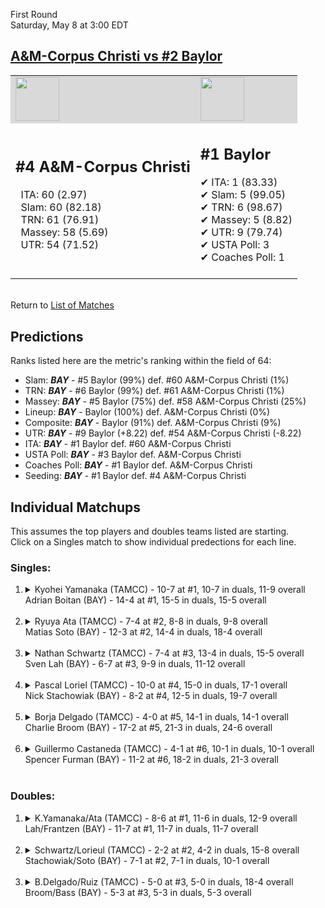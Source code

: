 First Round  
Saturday, May 8 at 3:00 EDT
## [A&M-Corpus Christi vs #2 Baylor](https://www.ncaa.com/game/5833401) 

<table><tr style="background-color: #d9d9d9 !important"><td><img src="https://www.ncaa.com/sites/default/files/images/logos/schools/a/am-corpus-chris.70.png" width="70" height="70" /></td><td><img src="https://www.ncaa.com/sites/default/files/images/logos/schools/b/baylor.70.png" width="70" height="70" /></td></tr><tr>
<td>  

<h2>#4 A&M-Corpus Christi</h2>  
&nbsp; ITA: 60 (2.97)<br>  
&nbsp; Slam: 60 (82.18)<br>  
&nbsp; TRN: 61 (76.91)<br>  
&nbsp; Massey: 58 (5.69)<br>  
&nbsp; UTR: 54 (71.52)<br>  
<br>  

</td>
<td>  

<h2>#1 Baylor</h2>  
&#10004; ITA: 1 (83.33)<br>  
&#10004; Slam: 5 (99.05)<br>  
&#10004; TRN: 6 (98.67)<br>  
&#10004; Massey: 5 (8.82)<br>  
&#10004; UTR: 9 (79.74)<br>  
&#10004; USTA Poll: 3<br>  
&#10004; Coaches Poll: 1<br>  
<br>  

</td>
</tr></table>  


<br>Return to [List of Matches](../index.md)  

## Predictions  

Ranks listed here are the metric's ranking within the field of 64:  
- Slam: ***BAY*** - #5 Baylor (99%) def. #60 A&M-Corpus Christi (1%)  
- TRN: ***BAY*** - #6 Baylor (99%) def. #61 A&M-Corpus Christi (1%)  
- Massey: ***BAY*** - #5 Baylor (75%) def. #58 A&M-Corpus Christi (25%)  
- Lineup: ***BAY*** - Baylor (100%) def. A&M-Corpus Christi (0%)  
- Composite: ***BAY*** - Baylor (91%) def. A&M-Corpus Christi (9%)  
- UTR: ***BAY*** - #9 Baylor (+8.22) def. #54 A&M-Corpus Christi (-8.22)  
- ITA: ***BAY*** - #1 Baylor def. #60 A&M-Corpus Christi  
- USTA Poll: ***BAY*** - #3 Baylor def. A&M-Corpus Christi  
- Coaches Poll: ***BAY*** - #1 Baylor def. A&M-Corpus Christi  
- Seeding: ***BAY*** - #1 Baylor def. #4 A&M-Corpus Christi  

## Individual Matchups  
This assumes the top players and doubles teams listed are starting.  
Click on a Singles match to show individual predections for each line.  

### Singles:  

<ol>
<li><details>
<summary markdown="span">Kyohei Yamanaka (TAMCC) - 10-7 at #1, 10-7 in duals, 11-9 overall<br>Adrian Boitan (BAY) - 14-4 at #1, 15-5 in duals, 15-5 overall</summary>
<h4>Predictions</h4><ul>
<li>Slam: <b><i>BAY</i></b> - Boitan (98%) def. Yamanaka (2%)</li>  
<li>TRN: <b><i>BAY</i></b> - Boitan (99%) def. Yamanaka (1%)</li>  
<li>Massey: <b><i>BAY</i></b> - Boitan (75%) def. Yamanaka (25%)</li>  
<li>UTR: <b><i>BAY</i></b> - Boitan (97%) def. Yamanaka (3%)</li>  
<li>Composite: <b><i>BAY</i></b> - Boitan (92%) def. Yamanaka (8%)</li>  
<li>ITA: <b><i>BAY</i></b> - Boitan (31.04) def. Yamanaka (1.61)</li>  
</ul>
</details>&nbsp;</li>
<li><details>
<summary markdown="span">Ryuya Ata (TAMCC) - 7-4 at #2, 8-8 in duals, 9-8 overall<br>Matias Soto (BAY) - 12-3 at #2, 14-4 in duals, 18-4 overall</summary>
<h4>Predictions</h4><ul>
<li>Slam: <b><i>BAY</i></b> - Soto (99%) def. Ata (1%)</li>  
<li>TRN: <b><i>BAY</i></b> - Soto (99%) def. Ata (1%)</li>  
<li>Massey: <b><i>BAY</i></b> - Soto (75%) def. Ata (25%)</li>  
<li>UTR: <b><i>BAY</i></b> - Soto (98%) def. Ata (2%)</li>  
<li>Composite: <b><i>BAY</i></b> - Soto (92%) def. Ata (8%)</li>  
<li>ITA: <b><i>BAY</i></b> - Soto (41.70) def. Ata (1.70)</li>  
</ul>
</details>&nbsp;</li>
<li><details>
<summary markdown="span">Nathan Schwartz (TAMCC) - 7-4 at #3, 13-4 in duals, 15-5 overall<br>Sven Lah (BAY) - 6-7 at #3, 9-9 in duals, 11-12 overall</summary>
<h4>Predictions</h4><ul>
<li>Slam: <b><i>BAY</i></b> - Lah (95%) def. Schwartz (5%)</li>  
<li>TRN: <b><i>BAY</i></b> - Lah (96%) def. Schwartz (4%)</li>  
<li>Massey: <b><i>BAY</i></b> - Lah (75%) def. Schwartz (25%)</li>  
<li>UTR: <b><i>BAY</i></b> - Lah (94%) def. Schwartz (6%)</li>  
<li>Composite: <b><i>BAY</i></b> - Lah (89%) def. Schwartz (11%)</li>  
<li>ITA: <b><i>BAY</i></b> - Lah (4.25) def. Schwartz (2.22)</li>  
</ul>
</details>&nbsp;</li>
<li><details>
<summary markdown="span">Pascal Loriel (TAMCC) - 10-0 at #4, 15-0 in duals, 17-1 overall<br>Nick Stachowiak (BAY) - 8-2 at #4, 12-5 in duals, 19-7 overall</summary>
<h4>Predictions</h4><ul>
<li>Slam: <b><i>BAY</i></b> - Stachowiak (96%) def. Loriel (4%)</li>  
<li>TRN: <b><i>BAY</i></b> - Stachowiak (97%) def. Loriel (3%)</li>  
<li>Massey: <b><i>BAY</i></b> - Stachowiak (75%) def. Loriel (25%)</li>  
<li>UTR: <b><i>BAY</i></b> - Stachowiak (95%) def. Loriel (5%)</li>  
<li>Composite: <b><i>BAY</i></b> - Stachowiak (90%) def. Loriel (10%)</li>  
<li>ITA: <b><i>TAMCC</i></b> - Loriel (3.69) def. Stachowiak (3.38)</li>  
</ul>
</details>&nbsp;</li>
<li><details>
<summary markdown="span">Borja Delgado (TAMCC) - 4-0 at #5, 14-1 in duals, 14-1 overall<br>Charlie Broom (BAY) - 17-2 at #5, 21-3 in duals, 24-6 overall</summary>
<h4>Predictions</h4><ul>
<li>Slam: <b><i>BAY</i></b> - Broom (99%) def. Delgado (1%)</li>  
<li>TRN: <b><i>BAY</i></b> - Broom (99%) def. Delgado (1%)</li>  
<li>Massey: <b><i>BAY</i></b> - Broom (75%) def. Delgado (25%)</li>  
<li>UTR: <b><i>BAY</i></b> - Broom (99%) def. Delgado (1%)</li>  
<li>Composite: <b><i>BAY</i></b> - Broom (92%) def. Delgado (8%)</li>  
<li>ITA: <b><i>BAY</i></b> - Broom (3.72) def. Delgado (3.54)</li>  
</ul>
</details>&nbsp;</li>
<li><details>
<summary markdown="span">Guillermo Castaneda (TAMCC) - 4-1 at #6, 10-1 in duals, 10-1 overall<br>Spencer Furman (BAY) - 11-2 at #6, 18-2 in duals, 21-3 overall</summary>
<h4>Predictions</h4><ul>
<li>Slam: <b><i>BAY</i></b> - Furman (99%) def. Castaneda (1%)</li>  
<li>TRN: <b><i>BAY</i></b> - Furman (99%) def. Castaneda (1%)</li>  
<li>Massey: <b><i>BAY</i></b> - Furman (75%) def. Castaneda (25%)</li>  
<li>UTR: <b><i>BAY</i></b> - Furman (94%) def. Castaneda (6%)</li>  
<li>Composite: <b><i>BAY</i></b> - Furman (91%) def. Castaneda (9%)</li>  
<li>ITA: <b><i>BAY</i></b> - Furman (4.24) def. Castaneda (3.54)</li>  
</ul>
</details>&nbsp;</li>
</ol>

### Doubles:  

<ol>
<li><details>
<summary markdown="span">K.Yamanaka/Ata (TAMCC) - 8-6 at #1, 11-6 in duals, 12-9 overall<br>Lah/Frantzen (BAY) - 11-7 at #1, 11-7 in duals, 11-7 overall</summary>
<br>Sorry, we don't have any metrics for this match
</details>&nbsp;</li>
<li><details>
<summary markdown="span">Schwartz/Lorieul (TAMCC) - 2-2 at #2, 4-2 in duals, 15-8 overall<br>Stachowiak/Soto (BAY) - 7-1 at #2, 7-1 in duals, 10-1 overall</summary>
<br>Sorry, we don't have any metrics for this match
</details>&nbsp;</li>
<li><details>
<summary markdown="span">B.Delgado/Ruiz (TAMCC) - 5-0 at #3, 5-0 in duals, 18-4 overall<br>Broom/Bass (BAY) - 5-3 at #3, 5-3 in duals, 5-3 overall</summary>
<br>Sorry, we don't have any metrics for this match
</details>&nbsp;</li>
</ol>